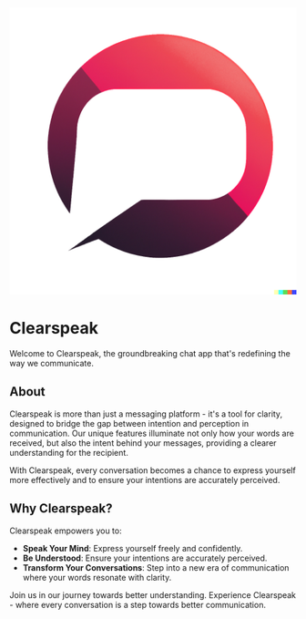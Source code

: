 ![Clearspeak Logo](/images/logo.png)

# Clearspeak

Welcome to Clearspeak, the groundbreaking chat app that's redefining the way we communicate. 

## About

Clearspeak is more than just a messaging platform - it's a tool for clarity, designed to bridge the gap between intention and perception in communication. Our unique features illuminate not only how your words are received, but also the intent behind your messages, providing a clearer understanding for the recipient. 

With Clearspeak, every conversation becomes a chance to express yourself more effectively and to ensure your intentions are accurately perceived. 

## Why Clearspeak?

Clearspeak empowers you to:

- **Speak Your Mind**: Express yourself freely and confidently.
- **Be Understood**: Ensure your intentions are accurately perceived.
- **Transform Your Conversations**: Step into a new era of communication where your words resonate with clarity.

Join us in our journey towards better understanding. Experience Clearspeak - where every conversation is a step towards better communication.

